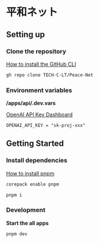 # 平和ネット

## Setting up

### Clone the repository

[How to install the GitHub CLI](https://cli.github.com/)

```bash
gh repo clone TECH-C-LT/Peace-Net
```

### Environment variables

**/apps/api/.dev.vars**

[OpenAI API Key Dashboard](https://platform.openai.com/api-keys)

```env
OPENAI_API_KEY = "sk-proj-xxx"
```

## Getting Started

### Install dependencies

[How to install pnpm](https://qiita.com/oekazuma/items/1e2ee304877efa48c122#pnpm%E3%81%AE%E3%83%90%E3%83%BC%E3%82%B8%E3%83%A7%E3%83%B3%E6%8C%87%E5%AE%9A)

```bash
corepack enable pnpm

pnpm i
```

### Development

**Start the all apps**

```bash
pnpm dev
```